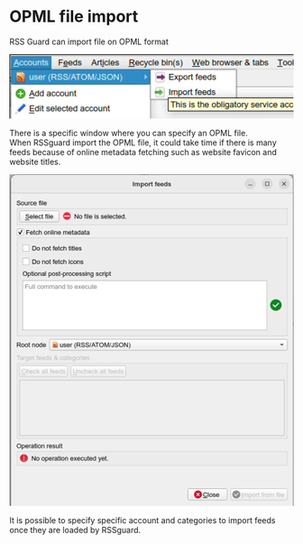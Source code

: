OPML file import
================
RSS Guard can import file on OPML format 

<img alt="alt-img" src="images/opml-import-menu.png" width="600px">  
  
There is a specific window where you can specify an OPML file.    
When RSSguard import the OPML file, it could take time if there is many feeds because of online metadata fetching such as website favicon and website titles.

<img alt="alt-img" src="images/opm-import-windows.png" width="600px">

It is possible to specify specific account and categories to import feeds once they are loaded by RSSguard.